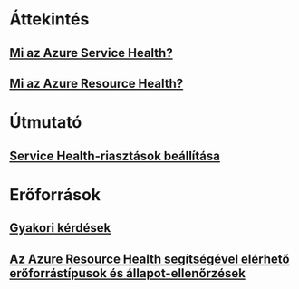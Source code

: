 # Áttekintés

## [Mi az Azure Service Health?](service-health-overview.md)

## [Mi az Azure Resource Health?](resource-health-overview.md)

# Útmutató

## [Service Health-riasztások beállítása](../monitoring-and-diagnostics/monitoring-activity-log-alerts-on-service-notifications.md?toc=%2fazure%2fresource-health%2ftoc.json)

# Erőforrások

## [Gyakori kérdések](resource-health-faq.md)

## [Az Azure Resource Health segítségével elérhető erőforrástípusok és állapot-ellenőrzések](resource-health-checks-resource-types.md)


